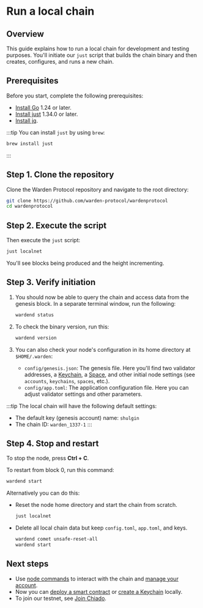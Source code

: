 ﻿---
sidebar_position: 3
---

# Run a local chain

## Overview

This guide explains how to run a local chain for development and testing purposes. You'll initiate our `just` script that builds the chain binary and then creates, configures, and runs a new chain.

## Prerequisites

Before you start, complete the following prerequisites:

- [Install Go](https://go.dev/doc/install) 1.24 or later.
- [Install just](https://github.com/casey/just) 1.34.0 or later.
- [Install jq](https://jqlang.org/download/).

:::tip
You can install `just` by using `brew`:
   
```bash
brew install just
```
:::

## Step 1. Clone the repository

Clone the Warden Protocol repository and navigate to the root directory:
   
```bash
git clone https://github.com/warden-protocol/wardenprotocol
cd wardenprotocol
```

## Step 2. Execute the script

Then execute the `just` script:
   
```bash
just localnet
```

You'll see blocks being produced and the height incrementing.


## Step 3. Verify initiation

1. You should now be able to query the chain and access data from the genesis block. In a separate terminal window, run the following:
   
   ```bash
   wardend status
   ```

2. To check the binary version, run this:

   ```bash
   wardend version
   ```

3. You can also check your node's configuration in its home directory at `$HOME/.warden`:

   - `config/genesis.json`: The genesis file. Here you'll find two validator addresses, a [Keychain](/learn/glossary#keychain), a [Space](/learn/glossary#space), and other initial node settings (see `accounts`, `keychains`, `spaces`, etc.).
   - `config/app.toml`: The application configuration file. Here you can adjust validator settings and other parameters.


:::tip
The local chain will have the following default settings:
- The default key (genesis account) name: `shulgin`
- The chain ID: `warden_1337-1`
:::

## Step 4. Stop and restart

To stop the node, press **Ctrl + C**.

To restart from block 0, run this command: 

```bash
wardend start
```

Alternatively you can do this:

- Reset the node home directory and start the chain from scratch.    
  ```bash
  just localnet
  ```
- Delete all local chain data but keep `config.toml`, `app.toml`, and keys.
  ```bash
  wardend comet unsafe-reset-all
  wardend start
  ```

## Next steps

- Use [node commands](node-commands) to interact with the chain and [manage your account](/build-an-app/set-up-a-warden-account#useful-node-commands).
- Now you can [deploy a smart contract](/category/deploy-smart-contracts-on-warden) or [create a Keychain](/build-a-keychain/operate-a-keychain/create-a-keychain) locally.
- To join our testnet, see [Join Chiado](chiado-testnet/join-chiado).
